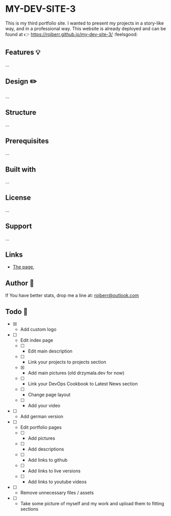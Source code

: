 # MY-DEV-SITE-3

This is my third portfolio site. I wanted to present my projects in a story-like way, and in a professional way. This
website is already deployed and can be found at :point_right: <https://rojberr.github.io/my-dev-site-3/> :feelsgood:

## Features 💡

...

## Design ✏️

...

## Structure

...

## Prerequisites

...

## Built with

...

## License

...

## Support

...

## Links

- [The page](https://rojberr.github.io/my-dev-site-3/),

## Author 👷

If You have better stats, drop me a line at: rojberr@outlook.com

## Todo 📝
- [x] - Add custom logo
- [ ] - Edit index page
  - [ ] - Edit main description
  - [ ] - Link your projects to projects section
  - [x] - Add main pictures (old drzymala.dev for now)
  - [ ] - Link your DevOps Cookbook to Latest News section 
  - [ ] - Change page layout
  - [ ] - Add your video
- [ ] - Add german version
- [ ] - Edit portfolio pages
  - [ ] - Add pictures
  - [ ] - Add descriptions
  - [ ] - Add links to github
  - [ ] - Add links to live versions
  - [ ] - Add links to youtube videos
- [ ] - Remove unnecessary files / assets
- [ ] - Take some picture of myself and my work and upload them to fitting sections